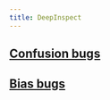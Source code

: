 ```yaml
---
title: DeepInspect
---
```


## [Confusion bugs](/confusion_bugs.html)

## [Bias bugs](/bias_bugs.html)
